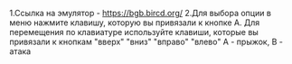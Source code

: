 1.Ссылка на эмулятор - https://bgb.bircd.org/
2.Для выбора опции в меню нажмите клавишу, которую вы привязали к кнопке А. Для перемещения по клавиатуре используйте клавиши, которые вы привязали к кнопкам "вверх" "вниз" "вправо" "влево"
А - прыжок, В - атака